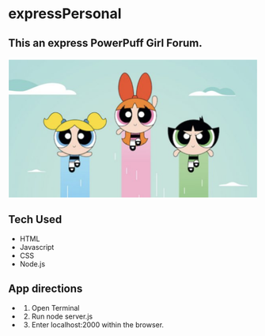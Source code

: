 # expressPersonal

## This an express PowerPuff Girl Forum.

![pf Photo](images/pfgirlround.png)

## Tech Used
- HTML
- Javascript
- CSS
- Node.js

## App directions
- 1. Open Terminal
- 2. Run node server.js
- 3. Enter localhost:2000 within the browser.
